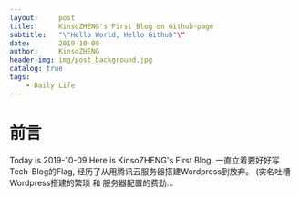 ```yaml
---
layout:     post
title:      KinsoZHENG's First Blog on Github-page
subtitle:   "\"Hello World, Hello Github"\"
date:       2019-10-09
author:     KinsoZHENG
header-img: img/post_background.jpg
catalog: true
tags:
    - Daily Life
---
```



# 前言

Today is 2019-10-09
Here is KinsoZHENG's First Blog.
一直立着要好好写Tech-Blog的Flag, 经历了从用腾讯云服务器搭建Wordpress到放弃。
(实名吐槽 Wordpress搭建的繁琐 和 服务器配置的费劲...


